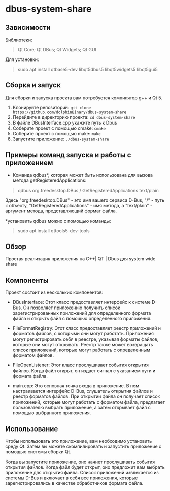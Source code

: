 # dbus-system-share

## Зависимости

Библиотеки:
> Qt Core; Qt DBus; Qt Widgets; Qt GUI

Для установки:
> sudo apt install qtbase5-dev libqt5dbus5 libqt5widgets5 libqt5gui5

## Сборка и запуск

Для сборки и запуска проекта вам потребуется компилятор g++ и Qt 5.

1. Клонируйте репозиторий: `git clone https://github.com/dolphinBinary/dbus-system-share`
2. Перейдите в директорию проекта: `cd dbus-system-share`
3. В файле DBusInterface.cpp укажите путь к Dbus
3. Соберите проект с помощью сmake: `сmake`
4. Соберите проект с помощью make: `make`
6. Запустите приложение: `./dbus-system-share`

##  Примеры команд запуска и работы с приложением

* Команда qdbus*, которая может быть использована для вызова метода getRegisteredApplications:
> qdbus org.freedesktop.DBus / GetRegisteredApplications text/plain

Здесь "org.freedesktop.DBus" - это имя вашего сервиса D-Bus, "/" - путь к объекту, "GetRegisteredApplications" - имя метода, а "text/plain" - аргумент метода, представляющий формат файла.

*установить qdbus можно с помощью команды:
> sudo apt install qttools5-dev-tools

## Обзор

Простая реализация приложения на С++| QT | Dbus
для system wide share

## Компоненты

Проект состоит из нескольких компонентов:

* DBusInterface: Этот класс предоставляет интерфейс к
  системе D-Bus. Он позволяет приложению получить
  список зарегистрированных приложений для определенного
  формата файла и открыть файл с помощью определенного приложения.


* FileFormatRegistry: Этот класс предоставляет реестр приложений
  и форматов файлов, с которыми они могут работать.
  Приложения могут регистрировать себя в реестре,
  указывая форматы файлов, которые они могут открывать.
  Реестр также может возвращать список приложений,
  которые могут работать с определенным форматом файлов.


* FileOpenListener: Этот класс прослушивает события
  открытия файлов. Когда файл открыт, он издает сигнал
  с указанием пути и формата файла.


* main.cpp: Это основная точка входа в приложение.
  В нем настраивается интерфейс D-Bus, слушатель
  открытия файлов и реестр форматов файлов.
  При открытии файла он получает список приложений,
  которые могут работать с форматом файла,
  предлагает пользователю выбрать приложение,
  а затем открывает файл с помощью выбранного приложения.

## Использование

Чтобы использовать это приложение, вам необходимо
установить среду Qt. Затем вы можете скомпилировать
и запустить приложение с помощью системы сборки Qt.

Когда вы запустите приложение, оно начнет
прослушивать события открытия файлов. Когда
файл будет открыт, оно предложит вам выбрать
приложение для открытия файла. Список приложений
извлекается из системы D-Bus и включает в себя
все приложения, которые зарегистрировались в
качестве обработчиков формата файла.

